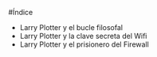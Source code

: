 #Índice

* Larry Plotter y el bucle filosofal
* Larry Plotter y la clave secreta del Wifi
* Larry Plotter y el prisionero del Firewall
